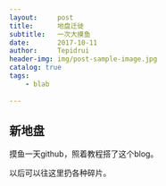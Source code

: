 ```yaml
---
layout:     post
title:      地盘迁徙
subtitle:   一次大摸鱼
date:       2017-10-11
author:     Tepidrui
header-img: img/post-sample-image.jpg
catalog: true
tags:
    - blab
    
---
```



## 新地盘

摸鱼一天github，照着教程搭了这个blog。

以后可以往这里扔各种碎片。
